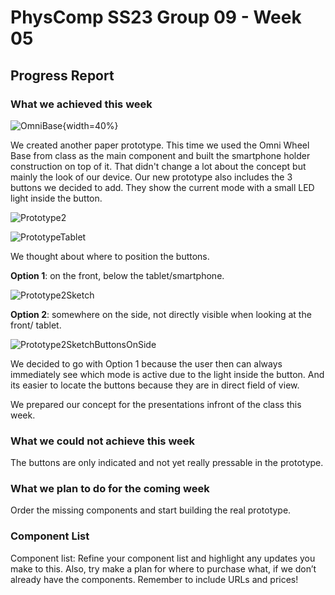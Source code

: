 # PhysComp SS23 Group 09 - Week 05

## Progress Report

### What we achieved this week

![OmniBase](Figures/omniBase.jpg){width=40%}  


We created another paper prototype. This time we used the Omni Wheel Base from class as the main component and built the smartphone holder construction on top of it. That didn't change a lot about the concept but mainly the look of our device. Our new prototype also includes the 3 buttons we decided to add. They show the current mode with a small LED light inside the button. 

![Prototype2](Figures/prototype-2.jpg)

![PrototypeTablet](Figures/prototype-2-tablet.jpg)


We thought about where to position the buttons.  

**Option 1**:  on the front, below the tablet/smartphone.  

![Prototype2Sketch](Figures/prototype-2-sketch.jpg) 

**Option 2**:  somewhere on the side, not directly visible when looking at the front/ tablet.   

![Prototype2SketchButtonsOnSide](Figures/prototype-2-sketch-buttonOnSide.jpg)

We decided to go with Option 1 because the user then can always immediately see which mode is active due to the light inside the button. And its easier to locate the buttons because they are in direct field of view.

We prepared our concept for the presentations infront of the class this week.  
 

### What we could not achieve this week

The buttons are only indicated and not yet really pressable in the prototype.

### What we plan to do for the coming week

Order the missing components and start building the real prototype.


### Component List

Component list:
Refine your component list and highlight any updates you make to this. Also, try make a plan for where to purchase what, if we don’t already have the components. Remember to include URLs and prices!